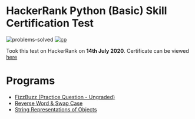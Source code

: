# HackerRank Python (Basic) Skill Certification Test 

![problems-solved](https://img.shields.io/badge/Problems%20Solved-2/2-1abc9c.svg)
[![cp](https://img.shields.io/badge/-also%20see%20my%20profile-green)](https://github.com/Jayanta-karmakar)

Took this test on HackerRank on __14th July 2020__. 
Certificate can be viewed [here](https://www.hackerrank.com/certificates/iframe/f2b366e6b737)

# Programs 
- [FizzBuzz (Practice Question - Ungraded)](fizzbuzz.py)
- [Reverse Word & Swap Case](reverse-word-and-swap-case.py)
- [String Representations of Objects](string-representation-of-objects.py)
